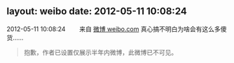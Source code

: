 layout: weibo
date: 2012-05-11 10:08:24
---
<meta name="referrer" content="no-referrer" />

2012-05-11 10:08:24  &nbsp;&nbsp;&nbsp;&nbsp;&nbsp;&nbsp; 来自 <a href="http://weibo.com/" rel="nofollow">微博 weibo.com</a>
真心搞不明白为啥会有这么多傻货……
>  抱歉，作者已设置仅展示半年内微博，此微博已不可见。 ​​​
